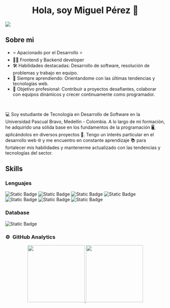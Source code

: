 <div align="center">
  <h1 align="center">Hola, soy Miguel Pérez 👋 </h1>
</div>
<img src="https://github.com/user-attachments/assets/1700cb4e-193d-41b6-ac85-510b3fd1b675">

## Sobre mi

- ⭐ Apacionado por el Desarrollo ⭐
- 👨‍💻 Frontend y Backend developer
- 🛠️ Habilidades destacadas: Desarrollo de software, resolución de problemas y trabajo en equipo.
- 🌱 Siempre aprendiendo: Orientandome con las últimas tendencias y tecnologías web.
- 🚀 Objetivo profesional: Contribuir a proyectos desafiantes, colaborar con equipos dinámicos y crecer continuamente como programador.
<br>

💻 Soy estudiante de Tecnología en Desarrollo de Software en la Universidad Pascual Bravo, Medellín - Colombia. A lo largo de mi formación, he adquirido una sólida base en los fundamentos de la programación 🖥️, aplicándolos en diversos proyectos 🚀. Tengo un interés particular en el desarrollo web 🌐 y me encuentro en constante aprendizaje 📚 para fortalecer mis habilidades y mantenerme actualizado con las tendencias y tecnologías del sector.
<br>

## Skills

### Lenguajes 
![Static Badge](https://img.shields.io/badge/HTML-orange)
![Static Badge](https://img.shields.io/badge/CSS-blue)
![Static Badge](https://img.shields.io/badge/SASS-pink)
![Static Badge](https://img.shields.io/badge/Bootstrap-purple)
![Static Badge](https://img.shields.io/badge/C%23%20-%20violet)
![Static Badge](https://img.shields.io/badge/.NET%20-%20cyan)
![Static Badge](https://img.shields.io/badge/GIT%20-%20yellow)
<br>

### Database

![Static Badge](https://img.shields.io/badge/MS%20SQL%20Server%20-%20red)
<br>

### ⚙️ &nbsp;GitHub Analytics

<p align="center">
  <a href="https://github.com/MiguelPerezGuerra">
    <img height="180em" src="https://github-readme-stats-eight-theta.vercel.app/api?username=ArisGuimera&show_icons=true&theme=algolia&include_all_commits=true&count_private=true"/>
    <img height="180em" src="https://github-readme-stats-eight-theta.vercel.app/api/top-langs/?username=ArisGuimera&layout=compact&langs_count=8&theme=algolia"/>
  </a>
</p>

